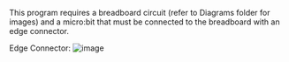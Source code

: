 This program requires a breadboard circuit (refer to Diagrams folder for images) and a micro:bit that must be connected to the breadboard with an edge connector. 

Edge Connector:
![image](https://github.com/sophiew07/TrafficIntersectionSimulation/assets/138841909/490f0908-29e1-4a57-acac-58190b96869c)
